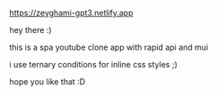 https://zeyghami-gpt3.netlify.app

hey there  :) 

this is a spa youtube clone app with rapid api and mui 

i use ternary conditions for inline css styles ;) 

hope you like that :D

